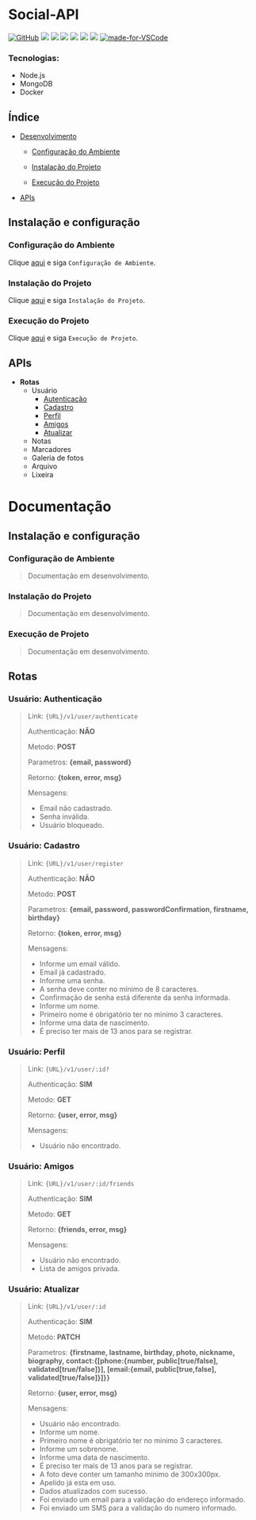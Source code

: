 # Social-API

[![GitHub](https://img.shields.io/github/license/laurovitor/social-api.svg)](https://github.com/laurovitor/social-api/blob/master/LICENSE)
![](https://img.shields.io/github/package-json/v/laurovitor/social-api.svg)
![](https://img.shields.io/github/last-commit/laurovitor/social-api.svg?color=red)
![](https://img.shields.io/github/languages/top/laurovitor/social-api.svg?color=yellow)
![](https://img.shields.io/github/languages/count/laurovitor/social-api.svg?color=lightgrey)
![](https://img.shields.io/github/languages/code-size/laurovitor/social-api.svg)
![](https://img.shields.io/github/repo-size/laurovitor/social-api.svg?color=blueviolet)
[![made-for-VSCode](https://img.shields.io/badge/Made%20for-VSCode-1f425f.svg)](https://code.visualstudio.com/)

### Tecnologias:
- Node.js
- MongoDB
- Docker

## Índice

- [Desenvolvimento](#desenvolvimento)

  - [Configuração do Ambiente](#configuração-do-ambiente)

  - [Instalação do Projeto](#instalação-do-projeto)

  - [Execução do Projeto](#execução-do-projeto)

- [APIs](#apis)

## Instalação e configuração

### Configuração do Ambiente

Clique [aqui](#configuração-de-ambiente) e siga `Configuração de Ambiente`.

### Instalação do Projeto

Clique [aqui](#instalação-do-projeto) e siga `Instalação do Projeto`.

### Execução do Projeto

Clique [aqui](#execução-do-projeto) e siga `Execução de Projeto`.

## APIs

- **Rotas**
  - Usuário
    - [Autenticação](#usuário-authenticação)
    - [Cadastro](#usuário-cadastro)
    - [Perfil](#usuário-perfil)
    - [Amigos](#usuário-amigos)
    - [Atualizar](#usuário-atualizar)
  - Notas
  - Marcadores
  - Galeria de fotos
  - Arquivo
  - Lixeira

# Documentação

## Instalação e configuração

### Configuração de Ambiente

> Documentação em desenvolvimento.

### Instalação do Projeto

> Documentação em desenvolvimento.

### Execução de Projeto

> Documentação em desenvolvimento.

## Rotas

### Usuário: Authenticação
> Link: `{URL}/v1/user/authenticate`
>
> Authenticação: **NÃO**
>
> Metodo: **POST**
>
> Parametros: **{email, password}**
>
> Retorno: **{token, error, msg}**
>
> Mensagens:
>  - Email não cadastrado.
>  - Senha inválida.
>  - Usuário bloqueado.

### Usuário: Cadastro
> Link: `{URL}/v1/user/register`
>
> Authenticação: **NÃO**
>
> Metodo: **POST**
>
> Parametros: **{email, password, passwordConfirmation, firstname, birthday}**
>
> Retorno: **{token, error, msg}**
>
> Mensagens:
>  - Informe um email válido.
>  - Email já cadastrado.
>  - Informe uma senha.
>  - A senha deve conter no mínimo de 8 caracteres.
>  - Confirmação de senha está diferente da senha informada.
>  - Informe um nome.
>  - Primeiro nome é obrigatório ter no minimo 3 caracteres.
>  - Informe uma data de nascimento.
>  - É preciso ter mais de 13 anos para se registrar.

### Usuário: Perfil
> Link: `{URL}/v1/user/:id?`
>
> Authenticação: **SIM**
>
> Metodo: **GET**
>
> Retorno: **{user, error, msg}**
>
> Mensagens:
>  - Usuário não encontrado.

### Usuário: Amigos
> Link: `{URL}/v1/user/:id/friends`
>
> Authenticação: **SIM**
>
> Metodo: **GET**
>
> Retorno: **{friends, error, msg}**
>
> Mensagens:
>  - Usuário não encontrado.
>  - Lista de amigos privada.

### Usuário: Atualizar
> Link: `{URL}/v1/user/:id`
>
> Authenticação: **SIM**
>
> Metodo: **PATCH**
>
> Parametros: **{firstname, lastname, birthday, photo, nickname, biography, contact:{[phone:{number, public[true/false], validated[true/false]}], [email:{email, public[true,false], validated[true/false]}]}}**
>
> Retorno: **{user, error, msg}**
>
> Mensagens:
>  - Usuário não encontrado.
>  - Informe um nome.
>  - Primeiro nome é obrigatório ter no minimo 3 caracteres.
>  - Informe um sobrenome.
>  - Informe uma data de nascimento.
>  - É preciso ter mais de 13 anos para se registrar.
>  - A foto deve conter um tamanho minimo de 300x300px.
>  - Apelido já esta em uso.
>  - Dados atualizados com sucesso.
>  - Foi enviado um email para a validação do endereço informado.
>  - Foi enviado um SMS para a validação do numero informado.

